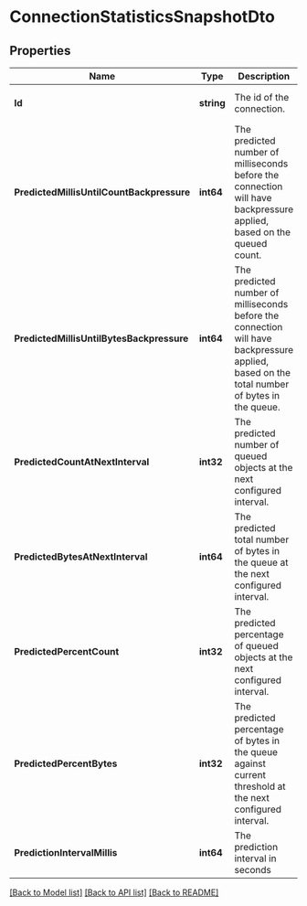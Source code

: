 # ConnectionStatisticsSnapshotDto

## Properties
Name | Type | Description | Notes
------------ | ------------- | ------------- | -------------
**Id** | **string** | The id of the connection. | [optional] [default to null]
**PredictedMillisUntilCountBackpressure** | **int64** | The predicted number of milliseconds before the connection will have backpressure applied, based on the queued count. | [optional] [default to null]
**PredictedMillisUntilBytesBackpressure** | **int64** | The predicted number of milliseconds before the connection will have backpressure applied, based on the total number of bytes in the queue. | [optional] [default to null]
**PredictedCountAtNextInterval** | **int32** | The predicted number of queued objects at the next configured interval. | [optional] [default to null]
**PredictedBytesAtNextInterval** | **int64** | The predicted total number of bytes in the queue at the next configured interval. | [optional] [default to null]
**PredictedPercentCount** | **int32** | The predicted percentage of queued objects at the next configured interval. | [optional] [default to null]
**PredictedPercentBytes** | **int32** | The predicted percentage of bytes in the queue against current threshold at the next configured interval. | [optional] [default to null]
**PredictionIntervalMillis** | **int64** | The prediction interval in seconds | [optional] [default to null]

[[Back to Model list]](../README.md#documentation-for-models) [[Back to API list]](../README.md#documentation-for-api-endpoints) [[Back to README]](../README.md)

